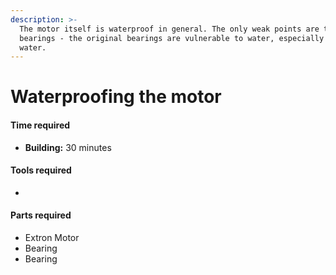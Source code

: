 ```yaml
---
description: >-
  The motor itself is waterproof in general. The only weak points are the
  bearings - the original bearings are vulnerable to water, especially salt
  water.
---
```


# Waterproofing the motor

#### Time required

* **Building:** 30 minutes

#### Tools required

* 
#### Parts required

* Extron Motor
* Bearing
* Bearing



